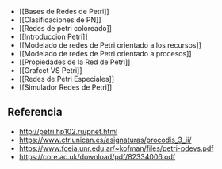 - [[Bases de Redes de Petri]]
- [[Clasificaciones de PN]]
- [[Redes de petri coloreado]]
- [[Introduccion Petri]]
- [[Modelado de redes de Petri orientado a los recursos]]
- [[Modelado de redes de Petri orientado a procesos]]
- [[Propiedades de la Red de Petri]]
- [[Grafcet VS Petri]]
- [[Redes de Petri Especiales]]
- [[Simulador Redes de Petri]]


## Referencia
- http://petri.hp102.ru/pnet.html
- https://www.ctr.unican.es/asignaturas/procodis_3_ii/
- https://www.fceia.unr.edu.ar/~kofman/files/petri-pdevs.pdf
- https://core.ac.uk/download/pdf/82334006.pdf


